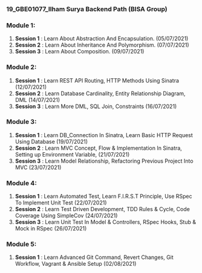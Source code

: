 ### 19_GBE01077_Ilham Surya Backend Path (BISA Group)

### Module 1:

1. **Session 1** : Learn About Abstraction And Encapsulation. (05/07/2021)
2. **Session 2** : Learn About Inheritance And Polymorphism. (07/07/2021)
3. **Session 3** : Learn About Composition. (09/07/2021)

### Module 2:

1. **Session 1** : Learn REST API Routing, HTTP Methods Using Sinatra (12/07/2021)
2. **Session 2** : Learn Database Cardinality, Entity Relationship Diagram, DML (14/07/2021)
3. **Session 3** : Learn More DML, SQL Join, Constraints (16/07/2021)

### Module 3:

1. **Session 1** : Learn DB_Connection In Sinatra, Learn Basic HTTP Request Using Database (19/07/2021)
2. **Session 2** : Learn MVC Concept, Flow & Implementation In Sinatra, Setting up Environment Variable, (21/07/2021)
3. **Session 3** : Learn Model Relationship, Refactoring Previous Project Into MVC (23/07/2021)

### Module 4:

1. **Session 1** : Learn Automated Test, Learn F.I.R.S.T Principle, Use RSpec To Implement Unit Test (22/07/2021)
2. **Session 2** : Learn Test Driven Development, TDD Rules & Cycle, Code Coverage Using SimpleCov (24/07/2021)
3. **Session 3** : Learn Unit Test In Model & Controllers, RSpec Hooks, Stub & Mock in RSpec (26/07/2021)

### Module 5:

1. **Session 1** : Learn Advanced Git Command, Revert Changes, Git Workflow, Vagrant & Ansible Setup (02/08/2021)
